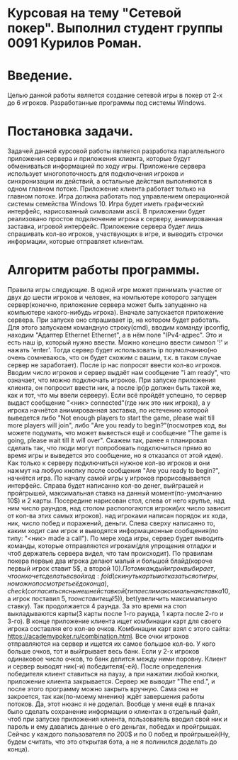 # Курсовая на тему "Сетевой покер". Выполнил студент группы 0091 Курилов Роман.

# Введение.
Целью данной работы является создание сетевой игры в покер от 2-х до 6 игроков. Разработанные программы под системы Windows.

# Постановка задачи.
Задачей данной курсовой работы является разработка параллельного приложения сервера и приложения клиента, которые будут обмениваться информацией по ходу игры. Приложение сервера использует многопоточность для подключения игроков и синхронизации их действий, а остальные действия выполняются в одном главном потоке. Приложение клиента работает только на главном потоке. Игра должна работать под управлением операционной системы семейства Windows 10. 
Игра будет иметь графический интерфейс, нарисованный символами ascii. В приложении будет реализовано простое подключение игрока к серверу, анимированная заставка, игровой интерфейс. Приложение сервера будет лишь спрашивать кол-во игроков, участвующих в игре, и выводить строчки информации, которые отправляет клиентам.

# Алгоритм работы программы.
 Правила игры следующие. В одной игре может принимать участие от двух до шести игроков и человек, на компьютере которого запущен сервер(конечно, приложение сервера может быть запущенно на компьютере какого-нибудь игрока). Вначале запускается приложение сервера. При запуске оно спрашивает ip, на котором будет работать. Для этого запускаем командную строку(cmd), вводим команду ipconfig, находим "Адаптер Ethernet Ethernet", а в нём поле "IPv4-адрес". Это и есть наш ip, который нужно ввести. Можно конешно ввести символ '!' и нажать 'enter'. Тогда сервер будет использовать ip поумолчанию(но очень сомневаюсь, что он будет схожим с вашим, т.к. в таком случае сервер не заработает). После ip нас попросят ввести кол-во игроков. Вводим число игроков и сервер выдаёт нам сообщение "i am ready", что означает, что можно подключать игроков.
 При запуске приложения клиента, он попросит ввести ник, а после ip(ip должен быть такой же, как и тот, что мы ввели серверу). Если всё пройдёт успешно, то сервер выдаст сообщение "<ник> connected"(где ник это ник игрока), а у игрока начнётся анимированная заставка, по истечению которой выведется либо "Not enough players to start the game, please wait till more players will join", либо "Are you ready to begin?"(посмотрев код, вы можете подумать, что может вывесться ещё и сообщение "The game is going, please wait till it will over". Скажем так, ранее я планировал сделать так, что люди могут попробовать подключиться прямо во время игры и выведется это сообщение, но я отказался от этой идеи). Как только к серверу подключиться нужное кол-во игроков и они нажмут на любую кнопку после сообщения "Are you ready to begin?", начнётся игра.
 По началу самой игры у игроков прорисовывается интерфейс. Справа будет написанно кол-во денег, выйграшей и пройгрышей, максимальная ставка на данный момент(по-умолчанию 10$) и 2 карты. Посередине нарисован стол, слева от него крупъе, над ним число раундов, над столом распологаются игроки(их число зависит от кол-ва этих самых игроков). над игроками написан порядок их хода, ник, число побед и поражений, деньги. Слева сверху написанно то, каким ходит сам игрок и выводятся информационные сообщения(по типу: "<ник> made a call"). По мере хода игры, сервер будет выводить команды, которые отправляются игрокам(для упрощения отладки и чтоб держатель сервера видел, что там происходит). По правилам покера первые два игрока делают малый и большой блайд(короче первый игрок ставит 5$, а второй 10$). Потом каждый игрок выбирает, что он хочет сделать в свой ход: fold(скинуть карты и отказаться от игры, но можно посмотреть её до конца), check(согласиться с нынешней ставкой(типа если максимальная ставка 10$, а игрок поставил 5$, то он ставит ещё 5$)), bet(увеличить максимальную ставку). Так продолжается 4 раунда. За это время на стол выкладываются карты(3 карты после 1-го раунда, 1 карта после 2-го и 3-го).
  В конце приложение клиента ищет комбинации карт для своего игрока составляя его кол-во очков. Комбинации карт взял с этого сайта: https://academypoker.ru/combination.html. Все очки игроков отправляются на сервер и ищется их самое большое кол-во. У кого больше очков, тот и выйгрывает весь банк. Если у 2-х игроков одинаковое число очков, то банк делится между ними поровну. Клиент и сервер выводят ник(-и) победителя(-ей). После определения победителя клиент ставиться на паузу, а при нажатии любой кнопки, приложение клиента закрывается. Сервер же выводит "The end.", и после этого программу можно закрыть вручную. Сама она не закроется, так как(по-моему мнению) ждёт завершения работы потоков. Да, этот нюанс я не доделал. Вообще у меня ещё в планах было сделать сохранение информации о клиентах в отдельный файл, чтоб при запуске приложения клиента, пользователь вводил свой ник и пароль и ему давались данные о его деньгах, победах и пройгрышах. Сейчас у каждого пользователя по 200$ и по 0 побед и пройгрышей(Ну, будем считать, что это открытая бэта, а не я полинился доделать до конца).

